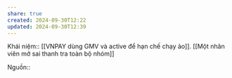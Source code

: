 ```yaml
---
share: true
created: 2024-09-30T12:22
updated: 2024-09-30T12:39
---
```

Khái niệm:: 
[[VNPAY dùng GMV và active để hạn chế chạy ảo]]. [[Một nhân viên mở sai thanh tra toàn bộ nhóm]]

Nguồn:: 

